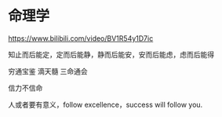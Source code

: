 # 命理学

https://www.bilibili.com/video/BV1R54y1D7ic

知止而后能定，定而后能静，静而后能安，安而后能虑，虑而后能得

穷通宝鉴 滴天髓 三命通会

信力不信命

人或者要有意义，follow excellence，success will follow you.